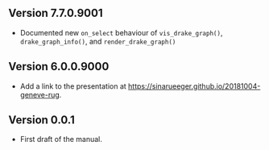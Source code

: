 ## Version 7.7.0.9001

- Documented new `on_select` behaviour of `vis_drake_graph()`, 
  `drake_graph_info()`, and `render_drake_graph()`

## Version 6.0.0.9000

- Add a link to the presentation at https://sinarueeger.github.io/20181004-geneve-rug.

## Version 0.0.1

- First draft of the manual.
